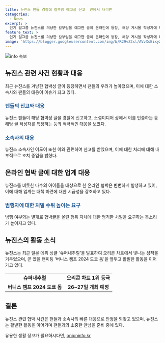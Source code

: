 ```yaml
---
title: 뉴진스 팬들 경찰에 칼부림 예고글 신고  밴에서 내리면
categories:
  - News
excerpt: >
  인기 걸그룹 뉴진스를 겨냥한 칼부림을 예고한 글이 온라인에 등장, 해당 게시물 작성자에 대한 팬들의 신고가 이어지고 있다. 사진은 온라인상에서 판매 중인 칼 사진을 도용한 것으로 추정되며, 협박글 등의 아이돌들을 대상으로 한 온라인 협박이 계속해서 발생하고 있다. 업계는 이에 대한 처벌 수위를 높이는 등 대책 모색 중이다. 뉴진스는 최근 일본 데뷔 싱글 슈퍼내추럴로 성공을 거뒀으며, 곧 특별한 팬미팅을 진행할 예정이다.
feature_text: >
  인기 걸그룹 뉴진스를 겨냥한 칼부림을 예고한 글이 온라인에 등장, 해당 게시물 작성자에 대한 팬들의 신고가 이어지고 있다. 사진은 온라인상에서 판매 중인 칼 사진을 도용한 것으로 추정되며, 협박글 등의 아이돌들을 대상으로 한 온라인 협박이 계속해서 발생하고 있다. 업계는 이에 대한 처벌 수위를 높이는 등 대책 모색 중이다. 뉴진스는 최근 일본 데뷔 싱글 슈퍼내추럴로 성공을 거뒀으며, 곧 특별한 팬미팅을 진행할 예정이다.
image: 'https://blogger.googleusercontent.com/img/b/R29vZ2xl/AVvXsEixyZcFfHzMRdzZMjFBmAUKJYCLCGyLL1o632UiGVXcaFdKo_bkvkuCioo0uUKlGfBVcT3P84aROyZIXSBEx3Aw5nCQ3pTgDom1WDC4m8eifvWiAmWEEVb4x6G_l8C0QH225ldMjyaFvpxGEBGNO37VmDTDMHGhJPq73UglMfDca1-0aw/s1600/blogspot.png'
---
```


<p><img src="https://blogger.googleusercontent.com/img/b/R29vZ2xl/AVvXsEixyZcFfHzMRdzZMjFBmAUKJYCLCGyLL1o632UiGVXcaFdKo_bkvkuCioo0uUKlGfBVcT3P84aROyZIXSBEx3Aw5nCQ3pTgDom1WDC4m8eifvWiAmWEEVb4x6G_l8C0QH225ldMjyaFvpxGEBGNO37VmDTDMHGhJPq73UglMfDca1-0aw/s1600/blogspot.png" alt="info 속보" /></p>

<h2 data-ke-size="size26">뉴진스 관련 사건 현황과 대응</h2>

<p data-ke-size="size16">최근 뉴진스를 겨냥한 협박성 글이 등장하면서 팬들의 우려가 높아졌으며, 이에 대한 소속사와 팬들의 대응이 이슈가 되고 있다.</p>

<h3><b><span style="color: #1a5490;">팬들의 신고와 대응</span></b></h3>

<p data-ke-size="size16">뉴진스 팬들이 해당 협박성 글을 경찰에 신고하고, 소셜미디어 상에서 이를 인증하는 등 해당 글 작성자를 특정하는 등의 적극적인 대응을 보였다.</p>

<h3><b><span style="color: #1a5490;">소속사의 대응</span></b></h3>

<p data-ke-size="size16">뉴진스 소속사인 어도어 또한 이와 관련하여 신고를 받았으며, 이에 대한 처리에 대해 내부적으로 조치 중임을 밝혔다.</p>

<h2 data-ke-size="size26">온라인 협박 글에 대한 업계 대응</h2>

<p data-ke-size="size16">뉴진스를 비롯한 다수의 아이돌을 대상으로 한 온라인 협박은 빈번하게 발생하고 있어, 이에 대해 업계는 대책 마련에 대한 시급성을 강조하고 있다.</p>

<h3><b><span style="color: #1a5490;">범행자에 대한 처벌 수위 높이는 요구</span></b></h3>

<p data-ke-size="size16">범행 여부와는 별개로 협박글을 올린 행위 자체에 대한 엄격한 처벌을 요구하는 목소리가 높아지고 있다.</p>

<h2 data-ke-size="size26">뉴진스의 활동 소식</h2>

<p data-ke-size="size16">뉴진스는 최근 일본 데뷔 싱글 '슈퍼내추럴'을 발표하여 오리콘 차트에서 빛나는 성적을 거두었으며, 곧 있을 팬미팅 '버니스 캠프 2024 도쿄 돔'을 앞두고 활발한 활동을 이어가고 있다.</p>

<table>
  <tr>
    <td style="text-align: center; height: 17px;"><b>슈퍼내추럴</b></td>
    <td style="text-align: center; height: 17px;"><b>오리콘 차트 1위 등극</b></td>
  </tr>
  <tr>
    <td style="text-align: center; height: 17px;"><b>버니스 캠프 2024 도쿄 돔</b></td>
    <td style="text-align: center; height: 17px;"><b>26~27일 개최 예정</b></td>
  </tr>
</table>

<h2 data-ke-size="size26">결론</h2>

<p data-ke-size="size16">뉴진스 관련 협박 사건은 팬들과 소속사의 빠른 대응으로 안정을 되찾고 있으며, 뉴진스는 활발한 활동을 이어가며 팬들과의 소중한 만남을 준비 중에 있다.</p>
유용한 생활 정보가 필요하시다면, <a href="https://onioninfo.kr" rel="dofollow">onioninfo.kr</a>


